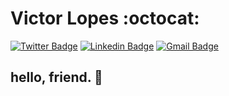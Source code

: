 # Victor Lopes :octocat:

[![Twitter Badge](https://img.shields.io/badge/-@sirvaizard-333333?style=flat-square&labelColor=fc0345&logo=twitter&logoColor=white&link=https://twitter.com/sirvaizard)](https://twitter.com/sirvaizard)
[![Linkedin Badge](https://img.shields.io/badge/-Victor%20Lopes-333333?style=flat-square&logo=Linkedin&labelColor=fc0345&logoColor=white&link=https://www.linkedin.com/in/victorflopes)](https://www.linkedin.com/in/victorflopes) 
[![Gmail Badge](https://img.shields.io/badge/-thevictorfl@gmail.com-333333?style=flat-square&labelColor=fc0345&logo=Gmail&logoColor=white&link=mailto:thevictorfl@gmail.com)](mailto:thevictorfl@gmail.com)

## hello, friend. :floppy_disk:
